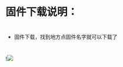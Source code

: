 # 固件下载说明：
#

- 固件下载，找到地方点固件名字就可以下载了
#
!<img src="https://github.com/danshui-git/shuoming/blob/master/doc/xia21.png" />
#
#
